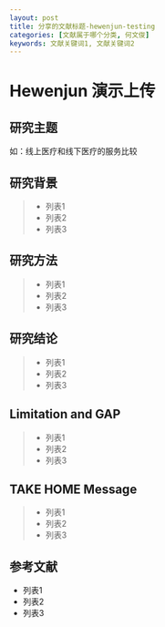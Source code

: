 ```yaml
---
layout: post
title: 分享的文献标题-hewenjun-testing   
categories: [文献属于哪个分类, 何文俊]
keywords: 文献关键词1, 文献关键词2
---
```


# Hewenjun 演示上传

## 研究主题

如：线上医疗和线下医疗的服务比较

## 研究背景

>* 列表1
>* 列表2
>* 列表3

## 研究方法
>* 列表1
>* 列表2
>* 列表3

## 研究结论
>* 列表1
>* 列表2
>* 列表3

## Limitation and GAP
>* 列表1
>* 列表2
>* 列表3

## TAKE HOME Message
>* 列表1
>* 列表2
>* 列表3

## 参考文献

* 列表1
* 列表2
* 列表3
　　

